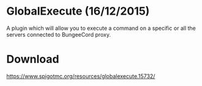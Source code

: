 # GlobalExecute (16/12/2015)
A plugin which will allow you to execute a command on a specific or all the servers connected to BungeeCord proxy.

# Download
https://www.spigotmc.org/resources/globalexecute.15732/
